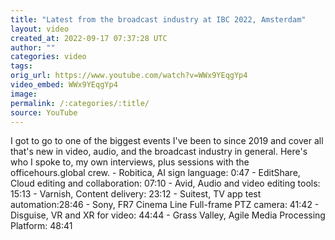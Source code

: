 ```yaml
---
title: "Latest from the broadcast industry at IBC 2022, Amsterdam"
layout: video
created_at: 2022-09-17 07:37:28 UTC
author: ""
categories: video
tags: 
orig_url: https://www.youtube.com/watch?v=WWx9YEqgYp4
video_embed: WWx9YEqgYp4
image:
permalink: /:categories/:title/
source: YouTube
---
```

I got to go to one of the biggest events I've been to since 2019 and cover all that's new in video, audio, and the broadcast industry in general. Here's who I spoke to, my own interviews, plus sessions with the officehours.global crew. - Robitica, AI sign language: 0:47 - EditShare, Cloud editing and collaboration: 07:10 - Avid, Audio and video editing tools: 15:13 - Varnish, Content delivery: 23:12 - Suitest, TV app test automation:28:46 - Sony, FR7 Cinema Line Full-frame PTZ camera: 41:42 - Disguise, VR and XR for video: 44:44 - Grass Valley, Agile Media Processing Platform: 48:41